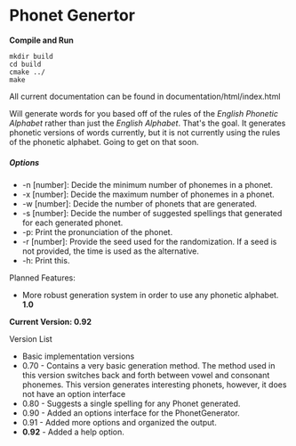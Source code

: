 # Phonet Genertor

**Compile and Run**
```
mkdir build
cd build
cmake ../
make
```

All current documentation can be found in documentation/html/index.html

Will generate words for you based off of the rules of the *English Phonetic Alphabet* rather than just the *English Alphabet*. That's the goal. It generates phonetic versions of words currently, but it is not currently using the rules of the phonetic alphabet. Going to get on that soon.

##### Options
- -n [number]: Decide the minimum number of phonemes in a phonet.
- -x [number]: Decide the maximum number of phonemes in a phonet.
- -w [number]: Decide the number of phonets that are generated.
- -s [number]: Decide the number of suggested spellings that generated for each generated phonet.
- -p: Print the pronunciation of the phonet.
- -r [number]: Provide the seed used for the randomization. If a seed is not provided, the time is used as the alternative.
- -h: Print this.

Planned Features:
- More robust generation system in order to use any phonetic alphabet. **1.0**

**Current Version: 0.92**

Version List
- Basic implementation versions
- 0.70 - Contains a very basic generation method. The method used in this version switches back and forth between vowel and consonant phonemes. This version generates interesting phonets, however, it does not have an option interface
- 0.80 - Suggests a single spelling for any Phonet generated.
- 0.90 - Added an options interface for the PhonetGenerator.
- 0.91 - Added more options and organized the output.
- **0.92** - Added a help option.
